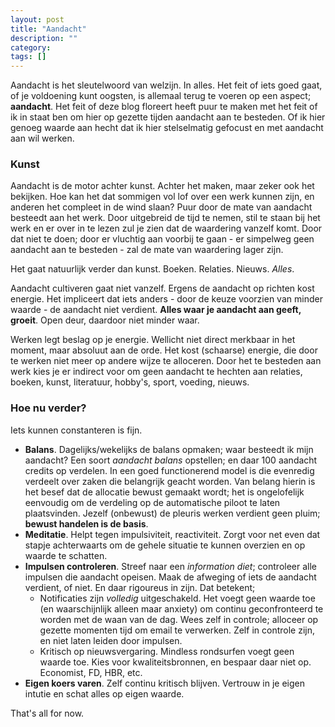```yaml
---
layout: post
title: "Aandacht"
description: ""
category:
tags: []
---
```

Aandacht is het sleutelwoord van welzijn. In alles. Het feit of iets goed gaat, of je voldoening kunt oogsten, is allemaal terug te voeren op een aspect; **aandacht**. Het feit of deze blog floreert heeft puur te maken met het feit of ik in staat ben om hier op gezette tijden aandacht aan te besteden. Of ik hier genoeg waarde aan hecht dat ik hier stelselmatig gefocust en met aandacht aan wil werken. 

### Kunst
Aandacht is de motor achter kunst. Achter het maken, maar zeker ook het bekijken. Hoe kan het dat sommigen vol lof over een werk kunnen zijn, en anderen het compleet in de wind slaan? Puur door de mate van aandacht besteedt aan het werk. Door uitgebreid de tijd te nemen, stil te staan bij het werk en er over in te lezen zul je zien dat de waardering vanzelf komt. Door dat niet te doen; door er vluchtig aan voorbij te gaan - er simpelweg geen aandacht aan te besteden - zal de mate van waardering lager zijn.  

Het gaat natuurlijk verder dan kunst. Boeken. Relaties. Nieuws. *Alles*. 

Aandacht cultiveren gaat niet vanzelf. Ergens de aandacht op richten kost energie. Het impliceert dat iets anders - door de keuze voorzien van minder waarde - de aandacht niet verdient. **Alles waar je aandacht aan geeft, groeit**. Open deur, daardoor niet minder waar.

Werken legt beslag op je energie. Wellicht niet direct merkbaar in het moment, maar absoluut aan de orde. Het kost (schaarse) energie, die door te werken niet meer op andere wijze te alloceren. Door het te besteden aan werk kies je er indirect voor om geen aandacht te hechten aan relaties, boeken, kunst, literatuur, hobby's, sport, voeding, nieuws.

### Hoe nu verder?
Iets kunnen constanteren is fijn. 

* **Balans**. Dagelijks/wekelijks de balans opmaken; waar besteedt ik mijn aandacht? Een soort *aandacht balans* opstellen; en daar 100 aandacht credits op verdelen. In een goed functionerend model is die evenredig verdeelt over zaken die belangrijk geacht worden. Van belang hierin is het besef dat de allocatie bewust gemaakt wordt; het is ongelofelijk eenvoudig om de verdeling op de automatische piloot te laten plaatsvinden. Jezelf (onbewust) de pleuris werken verdient geen pluim; **bewust handelen is de basis**. 
* **Meditatie**. Helpt tegen impulsiviteit, reactiviteit. Zorgt voor net even dat stapje achterwaarts om de gehele situatie te kunnen overzien en op waarde te schatten. 
* **Impulsen controleren**. Streef naar een *information diet*; controleer alle impulsen die aandacht opeisen. Maak de afweging of iets de aandacht verdient, of niet. En daar rigoureus in zijn. Dat betekent;
	* Notificaties zijn *volledig* uitgeschakeld. Het voegt geen waarde toe (en waarschijnlijk alleen maar anxiety) om continu geconfronteerd te worden met de waan van de dag. Wees zelf in controle; alloceer op gezette momenten tijd om email te verwerken. Zelf in controle zijn, en niet laten leiden door impulsen. 
	* Kritisch op nieuwsvergaring. Mindless rondsurfen voegt geen waarde toe. Kies voor kwaliteitsbronnen, en bespaar daar niet op. Economist, FD, HBR, etc. 
* **Eigen koers varen**. Zelf continu kritisch blijven. Vertrouw in je eigen intutie en schat alles op eigen waarde.

That's all for now.  
